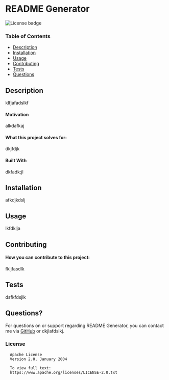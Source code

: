 
  # README Generator
  ![License badge](https://img.shields.io/badge/license-Apache-blue)


  ### Table of Contents
  - [Description](https://github.com/jbradley84/readme-generator/tree/main/dist#description)
  - [Installation](https://github.com/jbradley84/readme-generator/tree/main/dist#installation)
  - [Usage](https://github.com/jbradley84/readme-generator/tree/main/dist#usage)
  - [Contributing](https://github.com/jbradley84/readme-generator/tree/main/dist#contributing)
  - [Tests](https://github.com/jbradley84/readme-generator/tree/main/dist#tests)
  - [Questions](https://github.com/jbradley84/readme-generator/tree/main/dist#questions)


  ## Description

  klfjafadslkf
  
   #### Motivation

   alkdafkaj
   
  
   #### What this project solves for:

   dkjfdjk
   
  

  #### Built With

  dkfadk;jl


  ## Installation

  afkdjkdslj


  ## Usage

  lkfdklja


  ## Contributing

  
  #### How you can contribute to this project:

  fkljfasdlk


  ## Tests

  dsfkfdsjlk


  ## Questions?

  For questions on or support regarding README Generator, you can contact me via [GitHub](https://github.com/jbradley84) or dkjlafdslkj.


  ### License 

  
      Apache License
      Version 2.0, January 2004

      To view full text:
      https://www.apache.org/licenses/LICENSE-2.0.txt
    
